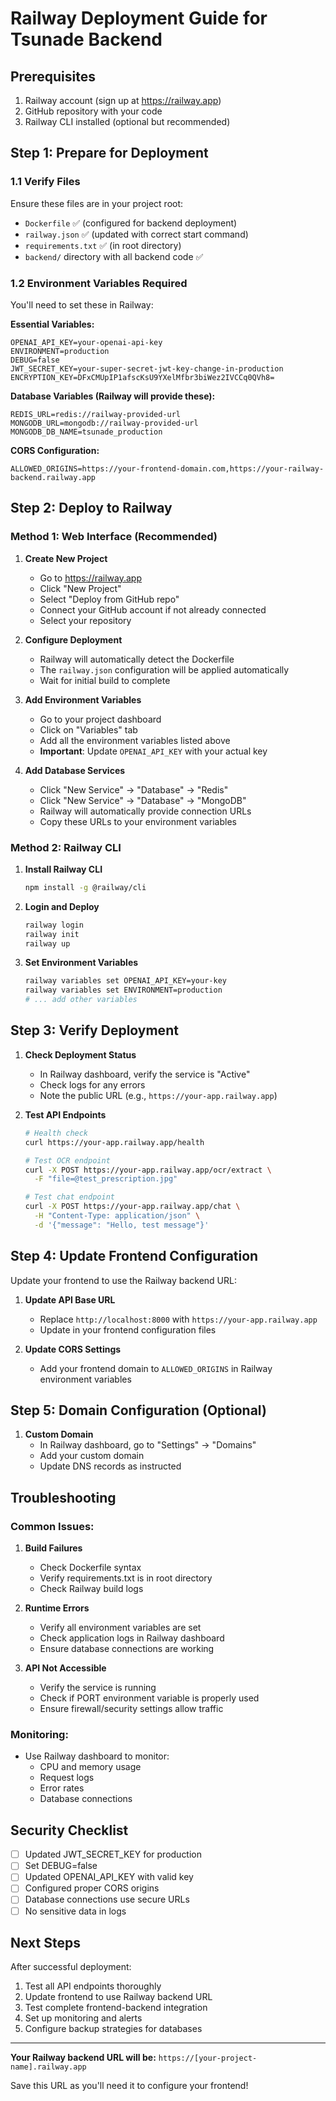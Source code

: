 # Railway Deployment Guide for Tsunade Backend

## Prerequisites
1. Railway account (sign up at https://railway.app)
2. GitHub repository with your code
3. Railway CLI installed (optional but recommended)

## Step 1: Prepare for Deployment

### 1.1 Verify Files
Ensure these files are in your project root:
- `Dockerfile` ✅ (configured for backend deployment)
- `railway.json` ✅ (updated with correct start command)
- `requirements.txt` ✅ (in root directory)
- `backend/` directory with all backend code ✅

### 1.2 Environment Variables Required
You'll need to set these in Railway:

**Essential Variables:**
```
OPENAI_API_KEY=your-openai-api-key
ENVIRONMENT=production
DEBUG=false
JWT_SECRET_KEY=your-super-secret-jwt-key-change-in-production
ENCRYPTION_KEY=DFxCMUpIP1afscKsU9YXelMfbr3biWez2IVCCq0QVh8=
```

**Database Variables (Railway will provide these):**
```
REDIS_URL=redis://railway-provided-url
MONGODB_URL=mongodb://railway-provided-url
MONGODB_DB_NAME=tsunade_production
```

**CORS Configuration:**
```
ALLOWED_ORIGINS=https://your-frontend-domain.com,https://your-railway-backend.railway.app
```

## Step 2: Deploy to Railway

### Method 1: Web Interface (Recommended)

1. **Create New Project**
   - Go to https://railway.app
   - Click "New Project"
   - Select "Deploy from GitHub repo"
   - Connect your GitHub account if not already connected
   - Select your repository

2. **Configure Deployment**
   - Railway will automatically detect the Dockerfile
   - The `railway.json` configuration will be applied automatically
   - Wait for initial build to complete

3. **Add Environment Variables**
   - Go to your project dashboard
   - Click on "Variables" tab
   - Add all the environment variables listed above
   - **Important**: Update `OPENAI_API_KEY` with your actual key

4. **Add Database Services**
   - Click "New Service" → "Database" → "Redis"
   - Click "New Service" → "Database" → "MongoDB"
   - Railway will automatically provide connection URLs
   - Copy these URLs to your environment variables

### Method 2: Railway CLI

1. **Install Railway CLI**
   ```bash
   npm install -g @railway/cli
   ```

2. **Login and Deploy**
   ```bash
   railway login
   railway init
   railway up
   ```

3. **Set Environment Variables**
   ```bash
   railway variables set OPENAI_API_KEY=your-key
   railway variables set ENVIRONMENT=production
   # ... add other variables
   ```

## Step 3: Verify Deployment

1. **Check Deployment Status**
   - In Railway dashboard, verify the service is "Active"
   - Check logs for any errors
   - Note the public URL (e.g., `https://your-app.railway.app`)

2. **Test API Endpoints**
   ```bash
   # Health check
   curl https://your-app.railway.app/health
   
   # Test OCR endpoint
   curl -X POST https://your-app.railway.app/ocr/extract \
     -F "file=@test_prescription.jpg"
   
   # Test chat endpoint
   curl -X POST https://your-app.railway.app/chat \
     -H "Content-Type: application/json" \
     -d '{"message": "Hello, test message"}'
   ```

## Step 4: Update Frontend Configuration

Update your frontend to use the Railway backend URL:

1. **Update API Base URL**
   - Replace `http://localhost:8000` with `https://your-app.railway.app`
   - Update in your frontend configuration files

2. **Update CORS Settings**
   - Add your frontend domain to `ALLOWED_ORIGINS` in Railway environment variables

## Step 5: Domain Configuration (Optional)

1. **Custom Domain**
   - In Railway dashboard, go to "Settings" → "Domains"
   - Add your custom domain
   - Update DNS records as instructed

## Troubleshooting

### Common Issues:

1. **Build Failures**
   - Check Dockerfile syntax
   - Verify requirements.txt is in root directory
   - Check Railway build logs

2. **Runtime Errors**
   - Verify all environment variables are set
   - Check application logs in Railway dashboard
   - Ensure database connections are working

3. **API Not Accessible**
   - Verify the service is running
   - Check if PORT environment variable is properly used
   - Ensure firewall/security settings allow traffic

### Monitoring:
- Use Railway dashboard to monitor:
  - CPU and memory usage
  - Request logs
  - Error rates
  - Database connections

## Security Checklist

- [ ] Updated JWT_SECRET_KEY for production
- [ ] Set DEBUG=false
- [ ] Updated OPENAI_API_KEY with valid key
- [ ] Configured proper CORS origins
- [ ] Database connections use secure URLs
- [ ] No sensitive data in logs

## Next Steps

After successful deployment:
1. Test all API endpoints thoroughly
2. Update frontend to use Railway backend URL
3. Test complete frontend-backend integration
4. Set up monitoring and alerts
5. Configure backup strategies for databases

---

**Your Railway backend URL will be:** `https://[your-project-name].railway.app`

Save this URL as you'll need it to configure your frontend!